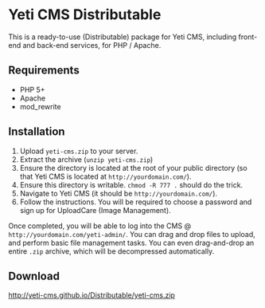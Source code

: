 # Yeti CMS Distributable
This is a ready-to-use (Distributable) package for Yeti CMS, including front-end and back-end services, for PHP / Apache.

## Requirements
- PHP 5+
- Apache
- mod_rewrite

## Installation
1. Upload `yeti-cms.zip` to your server.
2. Extract the archive (`unzip yeti-cms.zip`)
3. Ensure the directory is located at the root of your public directory (so that Yeti CMS is located at `http://yourdomain.com/`).
4. Ensure this directory is writable. `chmod -R 777 .` should do the trick.
5. Navigate to Yeti CMS (it should be `http://yourdomain.com/`).
6. Follow the instructions. You will be required to choose a password and sign up for UploadCare (Image Management).

Once completed, you will be able to log into the CMS @ `http://yourdomain.com/yeti-admin/`. You can drag and drop files to upload, and perform basic file management tasks. You can even drag-and-drop an entire `.zip` archive, which will be decompressed automatically.

## Download
http://yeti-cms.github.io/Distributable/yeti-cms.zip
